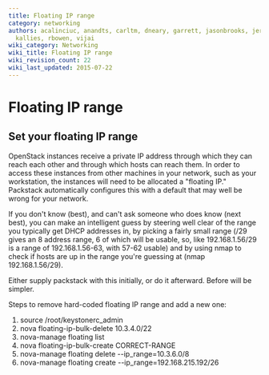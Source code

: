 ```yaml
---
title: Floating IP range
category: networking
authors: acalinciuc, anandts, carltm, dneary, garrett, jasonbrooks, jeremykoerber,
  kallies, rbowen, vijai
wiki_category: Networking
wiki_title: Floating IP range
wiki_revision_count: 22
wiki_last_updated: 2015-07-22
---
```


# Floating IP range

## Set your floating IP range

OpenStack instances receive a private IP address through which they can reach each other and through which hosts can reach them. In order to access these instances from other machines in your network, such as your workstation, the instances will need to be allocated a "floating IP." Packstack automatically configures this with a default that may well be wrong for your network.

If you don't know (best), and can't ask someone who does know (next best), you can make an intelligent guess by steering well clear of the range you typically get DHCP addresses in, by picking a fairly small range (/29 gives an 8 address range, 6 of which will be usable, so, like 192.168.1.56/29 is a range of 192.168.1.56-63, with 57-62 usable) and by using nmap to check if hosts are up in the range you're guessing at (nmap 192.168.1.56/29).

Either supply packstack with this initially, or do it afterward. Before will be simpler.

Steps to remove hard-coded floating IP range and add a new one:

1.  source /root/keystonerc_admin
2.  nova floating-ip-bulk-delete 10.3.4.0/22
3.  nova-manage floating list
4.  nova floating-ip-bulk-create CORRECT-RANGE
5.  nova-manage floating delete --ip_range=10.3.6.0/8
6.  nova-manage floating create --ip_range=192.168.215.192/26
